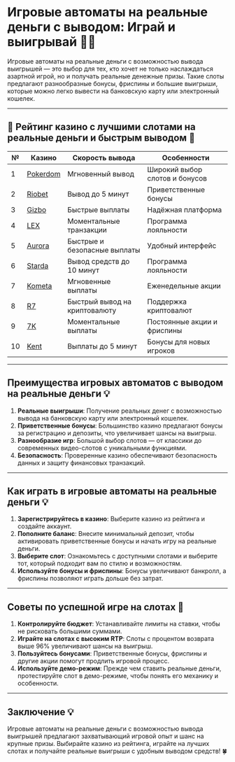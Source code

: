 # Игровые автоматы на реальные деньги с выводом: Играй и выигрывай 🎰💵

Игровые автоматы на реальные деньги с возможностью вывода выигрышей — это выбор для тех, кто хочет не только наслаждаться азартной игрой, но и получать реальные денежные призы. Такие слоты предлагают разнообразные бонусы, фриспины и большие выигрыши, которые можно легко вывести на банковскую карту или электронный кошелек. 

---

## 🎲 Рейтинг казино с лучшими слотами на реальные деньги и быстрым выводом 🎲

| №  | Казино                                                                                  | Скорость вывода               | Особенности                      |
|----|----------------------------------------------------------------------------------------|-------------------------------|----------------------------------|
| 1  | [Pokerdom](https://brandplay.link/4k77v2yx)                                            | Мгновенный вывод               | Широкий выбор слотов и бонусов   |
| 2  | [Riobet](https://brandplay.link/7xBLTPyj)                                              | Вывод до 5 минут               | Приветственные бонусы            |
| 3  | [Gizbo](https://brandplay.link/bprXw4YV)                                               | Быстрые выплаты                | Надёжная платформа               |
| 4  | [LEX](https://brandplay.link/zW4hdDFV)                                                 | Моментальные транзакции        | Программа лояльности             |
| 5  | [Aurora](https://10trafic-stat2.com/click/668546556bcc6313411604bd/6766/13032/subaccount) | Быстрые и безопасные выплаты  | Удобный интерфейс                |
| 6  | [Starda](https://brandplay.link/fB7xwRFL)                                              | Вывод средств до 10 минут      | Программа лояльности             |
| 7  | [Kometa](https://brandplay.link/8ZymQJV8)                                              | Мгновенные выплаты             | Еженедельные акции               |
| 8  | [R7](https://brandplay.link/bMd3Yjsw)                                                  | Быстрый вывод на криптовалюту  | Поддержка криптовалют            |
| 9  | [7K](https://brandplay.link/BvQyFShp)                                                  | Моментальные выплаты           | Постоянные акции и фриспины      |
| 10 | [Kent](https://brandplay.link/Fv2WP3js)                                                | Выплаты до 5 минут             | Бонусы для новых игроков         |

---

## Преимущества игровых автоматов с выводом на реальные деньги 💡

1. **Реальные выигрыши**: Получение реальных денег с возможностью вывода на банковскую карту или электронный кошелек.
2. **Приветственные бонусы**: Большинство казино предлагают бонусы за регистрацию и депозиты, что увеличивает шансы на выигрыш.
3. **Разнообразие игр**: Большой выбор слотов — от классики до современных видео-слотов с уникальными функциями.
4. **Безопасность**: Проверенные казино обеспечивают безопасность данных и защиту финансовых транзакций.

---

## Как играть в игровые автоматы на реальные деньги 💡

1. **Зарегистрируйтесь в казино**: Выберите казино из рейтинга и создайте аккаунт.
2. **Пополните баланс**: Внесите минимальный депозит, чтобы активировать приветственные бонусы и начать игру на реальные деньги.
3. **Выберите слот**: Ознакомьтесь с доступными слотами и выберите тот, который подходит вам по стилю и возможностям.
4. **Используйте бонусы и фриспины**: Бонусы увеличивают банкролл, а фриспины позволяют играть дольше без затрат.

---

## Советы по успешной игре на слотах 🎯

1. **Контролируйте бюджет**: Устанавливайте лимиты на ставки, чтобы не рисковать большими суммами.
2. **Играйте на слотах с высоким RTP**: Слоты с процентом возврата выше 96% увеличивают шансы на выигрыш.
3. **Пользуйтесь бонусами**: Приветственные бонусы, фриспины и другие акции помогут продлить игровой процесс.
4. **Используйте демо-режим**: Прежде чем ставить реальные деньги, протестируйте слот в демо-режиме, чтобы понять его механику и особенности.

---

## Заключение 💡

Игровые автоматы на реальные деньги с возможностью вывода выигрышей предлагают захватывающий игровой опыт и шанс на крупные призы. Выбирайте казино из рейтинга, играйте на лучших слотах и получайте реальные выигрыши с удобным выводом средств! 🍀
